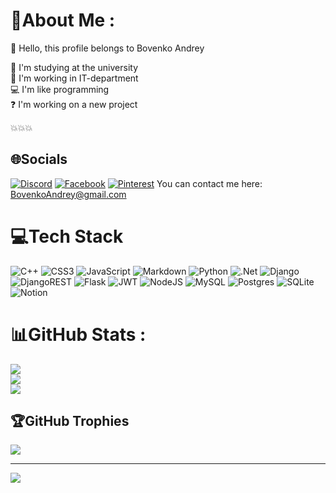 # 💫About Me :
👋 Hello, this profile belongs to Bovenko Andrey

📗 I'm studying at the university <br>
💸 I'm working in IT-department <br>
💻 I'm like programming <br>
❓ I'm working on a new project <br>

💥💥💥

## 🌐Socials
[![Discord](https://img.shields.io/badge/Discord-%237289DA.svg?logo=discord&logoColor=white)](https://discord.gg/_kryt_) [![Facebook](https://img.shields.io/badge/Facebook-%231877F2.svg?logo=Facebook&logoColor=white)](https://facebook.com/LordReaps) [![Pinterest](https://img.shields.io/badge/Pinterest-%23E60023.svg?logo=Pinterest&logoColor=white)](https://pinterest.com/LordReaps) 
You can contact me here: BovenkoAndrey@gmail.com

# 💻Tech Stack
![C++](https://img.shields.io/badge/c++-%2300599C.svg?style=for-the-badge&logo=c%2B%2B&logoColor=white) ![CSS3](https://img.shields.io/badge/css3-%231572B6.svg?style=for-the-badge&logo=css3&logoColor=white) ![JavaScript](https://img.shields.io/badge/javascript-%23323330.svg?style=for-the-badge&logo=javascript&logoColor=%23F7DF1E) ![Markdown](https://img.shields.io/badge/markdown-%23000000.svg?style=for-the-badge&logo=markdown&logoColor=white) ![Python](https://img.shields.io/badge/python-3670A0?style=for-the-badge&logo=python&logoColor=ffdd54) ![.Net](https://img.shields.io/badge/.NET-5C2D91?style=for-the-badge&logo=.net&logoColor=white) ![Django](https://img.shields.io/badge/django-%23092E20.svg?style=for-the-badge&logo=django&logoColor=white) ![DjangoREST](https://img.shields.io/badge/DJANGO-REST-ff1709?style=for-the-badge&logo=django&logoColor=white&color=ff1709&labelColor=gray) ![Flask](https://img.shields.io/badge/flask-%23000.svg?style=for-the-badge&logo=flask&logoColor=white) ![JWT](https://img.shields.io/badge/JWT-black?style=for-the-badge&logo=JSON%20web%20tokens) ![NodeJS](https://img.shields.io/badge/node.js-6DA55F?style=for-the-badge&logo=node.js&logoColor=white) ![MySQL](https://img.shields.io/badge/mysql-%2300f.svg?style=for-the-badge&logo=mysql&logoColor=white) ![Postgres](https://img.shields.io/badge/postgres-%23316192.svg?style=for-the-badge&logo=postgresql&logoColor=white) ![SQLite](https://img.shields.io/badge/sqlite-%2307405e.svg?style=for-the-badge&logo=sqlite&logoColor=white) ![Notion](https://img.shields.io/badge/Notion-%23000000.svg?style=for-the-badge&logo=notion&logoColor=white)
# 📊GitHub Stats :
![](https://github-readme-stats.vercel.app/api?username=LordReaps&theme=blue-green&hide_border=false&include_all_commits=false&count_private=true)<br/>
![](https://github-readme-streak-stats.herokuapp.com/?user=LordReaps&theme=blue-green&hide_border=false)<br/>
![](https://github-readme-stats.vercel.app/api/top-langs/?username=LordReaps&theme=blue-green&hide_border=false&include_all_commits=false&count_private=true&layout=compact)

## 🏆GitHub Trophies
![](https://github-trophies.vercel.app/?username=LordReaps&theme=radical&no-frame=false&no-bg=false&margin-w=4)

---
[![](https://visitcount.itsvg.in/api?id=LordReaps&icon=0&color=0)](https://visitcount.itsvg.in)
